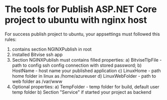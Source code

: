 ﻿# The tools for Publish ASP.NET Core project to ubuntu with nginx host
For success publish project to ubuntu, your appsettings must followed this rules:

1. contains section NGINXPublish in root
2. installed Bitvise ssh app
3. Section NGINXPublish must contains filled properties:
	a) BitviseTlpFile - path to config ssh config connection with stored password;
	b) HostName - host name your published application
	c) LinuxHome - path home folder in linux as /home/azureuser
	d) LinuxWebFolder - path to web folder as /var/www
4. Optional properties:
    a) TempFolder - temp folder for build, default user temp folder
	b) Section "Service" if started your project as backend
